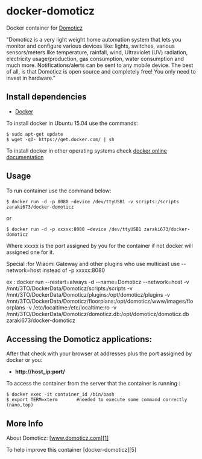 # docker-domoticz

Docker container for [Domoticz][3]

"Domoticz is a very light weight home automation system that lets you monitor and configure various devices like: lights, switches, various sensors/meters like temperature, rainfall, wind, Ultraviolet (UV) radiation, electricity usage/production, gas consumption, water consumption and much more. Notifications/alerts can be sent to any mobile device. The best of all, is that Domoticz is open source and completely free! You only need to invest in hardware."

## Install dependencies

  - [Docker][2]

To install docker in Ubuntu 15.04 use the commands:

    $ sudo apt-get update
    $ wget -qO- https://get.docker.com/ | sh

 To install docker in other operating systems check [docker online documentation][4]

## Usage

To run container use the command below:

    $ docker run -d -p 8080 –device /dev/ttyUSB1 -v scripts:/scripts zaraki673/docker-domoticz

or

    $ docker run -d -p xxxxx:8080 –device /dev/ttyUSB1 zaraki673/docker-domoticz

Where xxxxx is the port assigned by you for the container if not docker will assigned one for it.

Special :for Wiaomi Gateway and other plugins who use multicast use --network=host instead of -p xxxxx:8080

ex :
 docker run --restart=always -d --name=Domoticz --network=host -v /mnt/3TO/DockerData/Domoticz/scripts:/scripts  -v /mnt/3TO/DockerData/Domoticz/plugins:/opt/domoticz/plugins -v /mnt/3TO/DockerData/Domoticz/floorplans:/opt/domoticz/www/images/floorplans -v /etc/localtime:/etc/localtime:ro -v /mnt/3TO/DockerData/Domoticz/domoticz.db:/opt/domoticz/domoticz.db zaraki673/docker-domoticz

## Accessing the Domoticz applications:

After that check with your browser at addresses plus the port assigined by docker or you:

  - **http://host_ip:port/**

To access the container from the server that the container is running :

    $ docker exec -it container_id /bin/bash
    $ export TERM=xterm       #needed to execute some command correctly (nano,top)


## More Info

About Domoticz: [www.domoticz.com][1]

To help improve this container [docker-domoticz][5]


[1]:http://www.domoticz.com/
[2]:https://www.docker.com
[3]:https://www.domoticz.com/wiki/Linux
[4]:http://docs.docker.com

